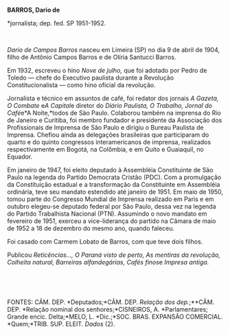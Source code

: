 **BARROS, Dario de**

\*jornalista; dep. fed. SP 1951-1952.

 

*Dario de Campos Barros* nasceu em Limeira (SP) no dia 9 de abril de
1904, filho de Antônio Campos Barros e de Olíria Santucci Barros.

Em 1932, escreveu o hino *Nove de julho,* que foi adotado por Pedro de
Toledo — chefe do Executivo paulista durante a Revolução
Constitucionalista — como hino oficial da revolução.

Jornalista e técnico em assuntos de café, foi redator dos jornais *A
Gazeta, O Combate* e*A Capital*e diretor do *Diário Paulista, O*
*Trabalho, Jornal do Café*e*A Noite,*todos de São Paulo. Colaborou
também na imprensa do Rio de Janeiro e Curitiba, foi membro fundador e
presidente da Associação dos Profissionais de Imprensa de São Paulo e
dirigiu o Bureau Paulista de Imprensa. Chefiou ainda as delegações
brasileiras que participaram do quarto e do quinto congressos
interamericanos de imprensa, realizados respectivamente em Bogotá, na
Colômbia, e em Quito e Guaiaquil, no Equador.

Em janeiro de 1947, foi eleito deputado à Assembléia Constituinte de São
Paulo na legenda do Partido Democrata Cristão (PDC). Com a promulgação
da Constituição estadual e a transformação da Constituinte em Assembléia
ordinária, teve seu mandato estendido até janeiro de 1951. Em maio de
1950, tomou parte do Congresso Mundial de Imprensa realizado em Paris e
em outubro elegeu-se deputado federal por São Paulo, dessa vez na
legenda do Partido Trabalhista Nacional (PTN). Assumindo o novo mandato
em fevereiro de 1951, exerceu a vice-liderança do partido na Câmara de
maio de 1952 a 18 de dezembro do mesmo ano, quando faleceu.

Foi casado com Carmem Lobato de Barros, com que teve dois filhos.

Publicou *Reticências..., O Paraná visto* *de perto, As mentiras da
revolução, Colheita* *natural, Barreiras alfandegárias, Cafés finos*e
*Impresa antiga.*

 

 

FONTES: CÂM. DEP. *Deputados;*CÂM. DEP. *Relação dos dep.*;**CÂM. DEP.
*Relação nominal dos senhores;*CISNEIROS, A. *Parlamentares; Grande
encic. Delta;*MELO, L. *Dic.;*SOC. BRAS. EXPANSÃO COMERCIAL.
*Quem;*TRIB. SUP. ELEIT. *Dados* (2).

 
